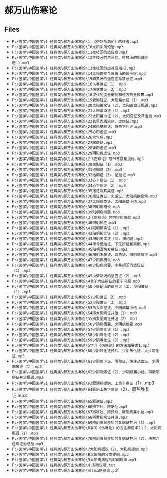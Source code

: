 # 郝万山伤寒论

## Files

- `F:/医学\中国医学\1 经典类\郝万山伤寒论\1 《伤寒杂病论》的作者.mp3`
- `F:/医学\中国医学\1 经典类\郝万山伤寒论\10太阳中风论治.mp3`
- `F:/医学\中国医学\1 经典类\郝万山伤寒论\11桂枝汤的适应症.mp3`
- `F:/医学\中国医学\1 经典类\郝万山伤寒论\12桂枝汤的禁忌症、桂枝汤的加减应用-1.mp3`
- `F:/医学\中国医学\1 经典类\郝万山伤寒论\13桂枝汤的加减应用-2.mp3`
- `F:/医学\中国医学\1 经典类\郝万山伤寒论\14太阳伤寒与麻黄汤的适应症.mp3`
- `F:/医学\中国医学\1 经典类\郝万山伤寒论\15麻黄汤的适应症与禁忌症.mp3`
- `F:/医学\中国医学\1 经典类\郝万山伤寒论\16伤寒兼证（1）.mp3`
- `F:/医学\中国医学\1 经典类\郝万山伤寒论\17伤寒兼证（2）.mp3`
- `F:/医学\中国医学\1 经典类\郝万山伤寒论\18汉代的度量衡制和经方药量换算.mp3`
- `F:/医学\中国医学\1 经典类\郝万山伤寒论\19表郁轻证、太阳蓄水证（1）.mp3`
- `F:/医学\中国医学\1 经典类\郝万山伤寒论\20太阳蓄水证（2）、太阳蓄血证概说.mp3`
- `F:/医学\中国医学\1 经典类\郝万山伤寒论\21太阳蓄血证（1）.mp3`
- `F:/医学\中国医学\1 经典类\郝万山伤寒论\22太阳蓄血证（2）、太阳变证及其治则.mp3`
- `F:/医学\中国医学\1 经典类\郝万山伤寒论\23表里先后治则、虚烦证.mp3`
- `F:/医学\中国医学\1 经典类\郝万山伤寒论\24邪热壅肺证、协热下利证.mp3`
- `F:/医学\中国医学\1 经典类\郝万山伤寒论\25心阳虚证.mp3`
- `F:/医学\中国医学\1 经典类\郝万山伤寒论\26水气病.mp3`
- `F:/医学\中国医学\1 经典类\郝万山伤寒论\27脾虚证.mp3`
- `F:/医学\中国医学\1 经典类\郝万山伤寒论\28肾阳虚证.mp3`
- `F:/医学\中国医学\1 经典类\郝万山伤寒论\29阴阳两虚证.mp3`
- `F:/医学\中国医学\1 经典类\郝万山伤寒论\2《伤寒论》成书背景和流传.mp3`
- `F:/医学\中国医学\1 经典类\郝万山伤寒论\30结胸证（1）.mp3`
- `F:/医学\中国医学\1 经典类\郝万山伤寒论\31结胸证（2）.mp3`
- `F:/医学\中国医学\1 经典类\郝万山伤寒论\32结胸证（3）、脏结证.mp3`
- `F:/医学\中国医学\1 经典类\郝万山伤寒论\33心下痞证（1）.mp3`
- `F:/医学\中国医学\1 经典类\郝万山伤寒论\34心下痞证（2）.mp3`
- `F:/医学\中国医学\1 经典类\郝万山伤寒论\35痞证及其类证.mp3`
- `F:/医学\中国医学\1 经典类\郝万山伤寒论\36痞证类证、火逆证、太阳病欲愈候.mp3`
- `F:/医学\中国医学\1 经典类\郝万山伤寒论\37太阳病类证、太阳病篇小结.mp3`
- `F:/医学\中国医学\1 经典类\郝万山伤寒论\38阳明病概说.mp3`
- `F:/医学\中国医学\1 经典类\郝万山伤寒论\39阳明病纲要.mp3`
- `F:/医学\中国医学\1 经典类\郝万山伤寒论\3《伤寒论》的内容和贡献.mp3`
- `F:/医学\中国医学\1 经典类\郝万山伤寒论\40阳明热症.mp3`
- `F:/医学\中国医学\1 经典类\郝万山伤寒论\41阳明腑实证（1）.mp3`
- `F:/医学\中国医学\1 经典类\郝万山伤寒论\42阳明腑实证（2）.mp3`
- `F:/医学\中国医学\1 经典类\郝万山伤寒论\43阳明腑实证（3）、脾约证.mp3`
- `F:/医学\中国医学\1 经典类\郝万山伤寒论\44津亏便结证、下法辨证和禁例.mp3`
- `F:/医学\中国医学\1 经典类\郝万山伤寒论\45阳明湿热发黄证.mp3`
- `F:/医学\中国医学\1 经典类\郝万山伤寒论\46阳明发黄证、血热证、阳明病辨证.mp3`
- `F:/医学\中国医学\1 经典类\郝万山伤寒论\47少阳病概说.mp3`
- `F:/医学\中国医学\1 经典类\郝万山伤寒论\48少阳病纲要、小柴胡汤的适应证（1）.mp3`
- `F:/医学\中国医学\1 经典类\郝万山伤寒论\49小柴胡汤的适应证（2）.mp3`
- `F:/医学\中国医学\1 经典类\郝万山伤寒论\4关于六经辨证的若干问题.mp3`
- `F:/医学\中国医学\1 经典类\郝万山伤寒论\50小柴胡汤的适应证（3）、少阳兼证（1）.mp3`
- `F:/医学\中国医学\1 经典类\郝万山伤寒论\51少阳兼证（2）.mp3`
- `F:/医学\中国医学\1 经典类\郝万山伤寒论\52少阳兼证（3）.mp3`
- `F:/医学\中国医学\1 经典类\郝万山伤寒论\53热入血室证、少阳病篇小结.mp3`
- `F:/医学\中国医学\1 经典类\郝万山伤寒论\54辨太阴病证并治（1）.mp3`
- `F:/医学\中国医学\1 经典类\郝万山伤寒论\55辨太阴病证并治（2）.mp3`
- `F:/医学\中国医学\1 经典类\郝万山伤寒论\56少阴病概要、少阴病纲要.mp3`
- `F:/医学\中国医学\1 经典类\郝万山伤寒论\57少阴寒化证（1）.mp3`
- `F:/医学\中国医学\1 经典类\郝万山伤寒论\58少阴寒化证（2）.mp3`
- `F:/医学\中国医学\1 经典类\郝万山伤寒论\59少阴寒化证（3）.mp3`
- `F:/医学\中国医学\1 经典类\郝万山伤寒论\5学习《伤寒论》的方法和要求1.mp3`
- `F:/医学\中国医学\1 经典类\郝万山伤寒论\60少阴寒化证预后、少阴热化证、太少两化证.mp3`
- `F:/医学\中国医学\1 经典类\郝万山伤寒论\61少阴急下证、阴郁证、伤津动血证、少阴咽痛证（1）.mp3`
- `F:/医学\中国医学\1 经典类\郝万山伤寒论\62少阴咽痛证（2）、少阴病篇小结、辨厥阴病证并治概说.mp3`
- `F:/医学\中国医学\1 经典类\郝万山伤寒论\63厥阴病提纲、上热下寒证`（1）.mp3`
- `F:/医学\中国医学\1 经典类\郝万山伤寒论\64厥阴上热下寒证`（2）、厥热胜复证.mp3`
- `F:/医学\中国医学\1 经典类\郝万山伤寒论\65厥逆证.mp3`
- `F:/医学\中国医学\1 经典类\郝万山伤寒论\66辨下利、辨呕吐.mp3`
- `F:/医学\中国医学\1 经典类\郝万山伤寒论\67辨呕吐、辨预后、厥阴病篇小结.mp3`
- `F:/医学\中国医学\1 经典类\郝万山伤寒论\68辨霍乱病证并治.mp3`
- `F:/医学\中国医学\1 经典类\郝万山伤寒论\69辨阴阳易差后劳复病证并治（1）.mp3`
- `F:/医学\中国医学\1 经典类\郝万山伤寒论\6学习《伤寒论》的方法和要求2；2、太阳病概说（1）.mp3`
- `F:/医学\中国医学\1 经典类\郝万山伤寒论\70辨阴阳易差后劳复病证并治（2）、伤寒六经病证治总结.mp3`
- `F:/医学\中国医学\1 经典类\郝万山伤寒论\7太阳病概说（2）、太阳病提纲.mp3`
- `F:/医学\中国医学\1 经典类\郝万山伤寒论\8太阳病的分类提纲.mp3`
- `F:/医学\中国医学\1 经典类\郝万山伤寒论\9太阳病病程的时间规律.mp3`
- `F:/医学\中国医学\1 经典类\郝万山伤寒论\小济南说明.txt`
- `F:/医学\中国医学\1 经典类\郝万山伤寒论\郝万山伤寒论.pdf`
